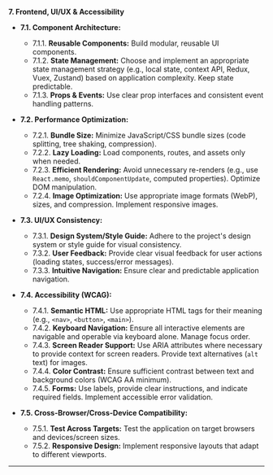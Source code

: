 **7. Frontend, UI/UX & Accessibility**

*   **7.1. Component Architecture:**
    *   7.1.1. **Reusable Components:** Build modular, reusable UI components.
    *   7.1.2. **State Management:** Choose and implement an appropriate state management strategy (e.g., local state, context API, Redux, Vuex, Zustand) based on application complexity. Keep state predictable.
    *   7.1.3. **Props & Events:** Use clear prop interfaces and consistent event handling patterns.

*   **7.2. Performance Optimization:**
    *   7.2.1. **Bundle Size:** Minimize JavaScript/CSS bundle sizes (code splitting, tree shaking, compression).
    *   7.2.2. **Lazy Loading:** Load components, routes, and assets only when needed.
    *   7.2.3. **Efficient Rendering:** Avoid unnecessary re-renders (e.g., use `React.memo`, `shouldComponentUpdate`, computed properties). Optimize DOM manipulation.
    *   7.2.4. **Image Optimization:** Use appropriate image formats (WebP), sizes, and compression. Implement responsive images.

*   **7.3. UI/UX Consistency:**
    *   7.3.1. **Design System/Style Guide:** Adhere to the project's design system or style guide for visual consistency.
    *   7.3.2. **User Feedback:** Provide clear visual feedback for user actions (loading states, success/error messages).
    *   7.3.3. **Intuitive Navigation:** Ensure clear and predictable application navigation.

*   **7.4. Accessibility (WCAG):**
    *   7.4.1. **Semantic HTML:** Use appropriate HTML tags for their meaning (e.g., `<nav>`, `<button>`, `<main>`).
    *   7.4.2. **Keyboard Navigation:** Ensure all interactive elements are navigable and operable via keyboard alone. Manage focus order.
    *   7.4.3. **Screen Reader Support:** Use ARIA attributes where necessary to provide context for screen readers. Provide text alternatives (`alt` text) for images.
    *   7.4.4. **Color Contrast:** Ensure sufficient contrast between text and background colors (WCAG AA minimum).
    *   7.4.5. **Forms:** Use labels, provide clear instructions, and indicate required fields. Implement accessible error validation.

*   **7.5. Cross-Browser/Cross-Device Compatibility:**
    *   7.5.1. **Test Across Targets:** Test the application on target browsers and devices/screen sizes.
    *   7.5.2. **Responsive Design:** Implement responsive layouts that adapt to different viewports.

---
